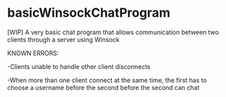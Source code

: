 # basicWinsockChatProgram
[WIP] A very basic chat program that allows communication between two clients through a server using Winsock


KNOWN ERRORS: 

-Clients unable to handle other client disconnects

-When more than one client connect at the same time, the first has to choose a username before the second before the second can chat
